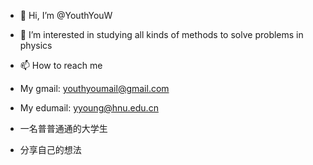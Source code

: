- 👋 Hi, I’m @YouthYouW
- 👀 I’m interested in studying all kinds of methods to solve problems in physics
- 📫 How to reach me 
- My gmail: youthyoumail@gmail.com
- My edumail: yyoung@hnu.edu.cn


- 一名普普通通的大学生
- 分享自己的想法
<!---
YouthYouW/YouthYouW is a ✨ special ✨ repository because its `README.md` (this file) appears on your GitHub profile.
You can click the Preview link to take a look at your changes.
--->
